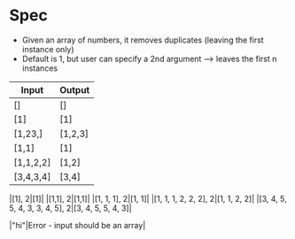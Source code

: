 # Spec

- Given an array of numbers, it removes duplicates (leaving the first instance only)
- Default is 1, but user can specify a 2nd argument --> leaves the first n instances

| Input | Output |
| --- | ---|
|[]|[]|
|[1]|[1]|
|[1,23,]|[1,2,3]|
|[1,1]|[1]|
|[1,1,2,2]|[1,2]|
|[3,4,3,4]|[3,4]|

|[1], 2|[1]|
|[1,1], 2|[1,1]|
|[1, 1, 1], 2|[1, 1]|
|[1, 1, 1, 2, 2, 2], 2|[1, 1, 2, 2]|
|[3, 4, 5, 5, 4, 3, 3, 4, 5], 2|[3, 4, 5, 5, 4, 3]|


|"hi"|Error - input should be an array|

